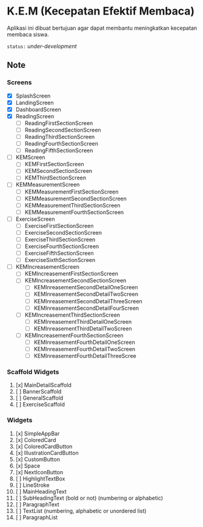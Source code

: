 # K.E.M (Kecepatan Efektif Membaca)

Aplikasi ini dibuat bertujuan agar dapat membantu meningkatkan kecepatan membaca siswa.

`status:` *under-development*

## Note

### Screens

- [x] SplashScreen
- [x] LandingScreen
- [x] DashboardScreen
- [x] ReadingScreen
  - [ ] ReadingFirstSectionScreen
  - [ ] ReadingSecondSectionScreen
  - [ ] ReadingThirdSectionScreen
  - [ ] ReadingFourthSectionScreen
  - [ ] ReadingFifthSectionScreen
- [ ] KEMScreen
  - [ ] KEMFirstSectionScreen
  - [ ] KEMSecondSectionScreen
  - [ ] KEMThirdSectionScreen
- [ ] KEMMeasurementScreen
  - [ ] KEMMeasurementFirstSectionScreen
  - [ ] KEMMeasurementSecondSectionScreen
  - [ ] KEMMeasurementThirdSectionScreen
  - [ ] KEMMeasurementFourthSectionScreen
- [ ] ExerciseScreen
  - [ ] ExerciseFirstSectionScreen
  - [ ] ExerciseSecondSectionScreen
  - [ ] ExerciseThirdSectionScreen
  - [ ] ExerciseFourthSectionScreen
  - [ ] ExerciseFifthSectionScreen
  - [ ] ExerciseSixthSectionScreen
- [ ] KEMIncreasementScreen
  - [ ] KEMIncreasementFirstSectionScreen
  - [ ] KEMIncreasementSecondSectionScreen
    - [ ] KEMInreasementSecondDetailOneScreen
    - [ ] KEMInreasementSecondDetailTwoScreen
    - [ ] KEMInreasementSecondDetailThreeScreen
    - [ ] KEMInreasementSecondDetailFourScreen
  - [ ] KEMIncreasementThirdSectionScreen
    - [ ] KEMInreasementThirdDetailOneScreen
    - [ ] KEMInreasementThirdDetailTwoScreen
  - [ ] KEMIncreasementFourthSectionScreen
    - [ ] KEMInreasementFourthDetailOneScreen
    - [ ] KEMInreasementFourthDetailTwoScreen
    - [ ] KEMInreasementFourthDetailThreeScree

### Scaffold Widgets

 1. [x] MainDetailScaffold
 2. [ ] BannerScaffold
 3. [ ] GeneralScaffold
 4. [ ] ExerciseScaffold

### Widgets

 1. [x] SimpleAppBar
 1. [x] ColoredCard
 1. [x] ColoredCardButton
 1. [x] IllustrationCardButton
 1. [x] CustomButton
 1. [x] Space
 1. [x] NextIconButton
 1. [ ] HighlightTextBox
 1. [ ] LineStroke
 1. [ ] MainHeadingText
 1. [ ] SubHeadingText (bold or not) (numbering or alphabetic)
 1. [ ] ParagraphText
 1. [ ] TextList (numbering, alphabetic or unordered list)
 1. [ ] ParagraphList
